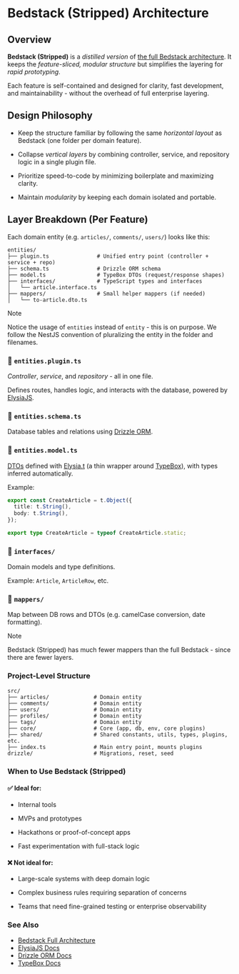 # Bedstack (Stripped) Architecture

## Overview

**Bedstack (Stripped)** is a _distilled version_ of [the full Bedstack architecture](https://github.com/bedtime-coders/bedstack/blob/beta/ARCHITECTURE.md). It keeps the _feature-sliced, modular structure_ but simplifies the layering for _rapid prototyping_.

Each feature is self-contained and designed for clarity, fast development, and maintainability - without the overhead of full enterprise layering.

## Design Philosophy

- Keep the structure familiar by following the same _horizontal layout_ as Bedstack (one folder per domain feature).

- Collapse _vertical layers_ by combining controller, service, and repository logic in a single plugin file.

- Prioritize speed-to-code by minimizing boilerplate and maximizing clarity.

- Maintain _modularity_ by keeping each domain isolated and portable.

## Layer Breakdown (Per Feature)

Each domain entity (e.g. `articles/`, `comments/`, `users/`) looks like this:

```plaintext
entities/
├── plugin.ts               # Unified entry point (controller + service + repo)
├── schema.ts               # Drizzle ORM schema
├── model.ts                # TypeBox DTOs (request/response shapes)
├── interfaces/             # TypeScript types and interfaces
│   └── article.interface.ts
├── mappers/                # Small helper mappers (if needed)
│   └── to-article.dto.ts
```

> [!NOTE]
> Notice the usage of `entities` instead of `entity` - this is on purpose. We follow the NestJS convention of pluralizing the entity in the folder and filenames.

### 🧩 `entities.plugin.ts`

_Controller_, _service_, and _repository_ - all in one file.

Defines routes, handles logic, and interacts with the database, powered by [ElysiaJS](https://elysiajs.com).

### 🧬 `entities.schema.ts`

Database tables and relations using [Drizzle ORM](https://orm.drizzle.team).

### 🧾 `entities.model.ts`

[DTOs](https://elysiajs.com/essential/best-practice.html#model) defined with [Elysia.t](https://elysiajs.com/essential/validation) (a thin wrapper around [TypeBox](https://github.com/sinclairzx81/typebox)), with types inferred automatically.

Example: 

```ts
export const CreateArticle = t.Object({
  title: t.String(),
  body: t.String(),
});

export type CreateArticle = typeof CreateArticle.static;
```

### 🧠 `interfaces/`

Domain models and type definitions.

Example: `Article`, `ArticleRow`, etc.

### 🔁 `mappers/`

Map between DB rows and DTOs (e.g. camelCase conversion, date formatting).

> [!NOTE]
> Bedstack (Stripped) has much fewer mappers than the full Bedstack - since there are fewer layers.

### Project-Level Structure

```plaintext
src/
├── articles/              # Domain entity
├── comments/              # Domain entity
├── users/                 # Domain entity
├── profiles/              # Domain entity
├── tags/                  # Domain entity
├── core/                  # Core (app, db, env, core plugins)
├── shared/                # Shared constants, utils, types, plugins, etc.
├── index.ts               # Main entry point, mounts plugins
drizzle/                   # Migrations, reset, seed
```

### When to Use Bedstack (Stripped)

#### ✅ Ideal for:

- Internal tools

- MVPs and prototypes

- Hackathons or proof-of-concept apps

- Fast experimentation with full-stack logic

#### ❌ Not ideal for:

- Large-scale systems with deep domain logic

- Complex business rules requiring separation of concerns

- Teams that need fine-grained testing or enterprise observability

### See Also

- [Bedstack Full Architecture](https://github.com/bedtime-coders/bedstack/blob/beta/ARCHITECTURE.md)
- [ElysiaJS Docs](https://elysiajs.com/docs)
- [Drizzle ORM Docs](https://orm.drizzle.team/docs)
- [TypeBox Docs](https://typebox.io/docs)

